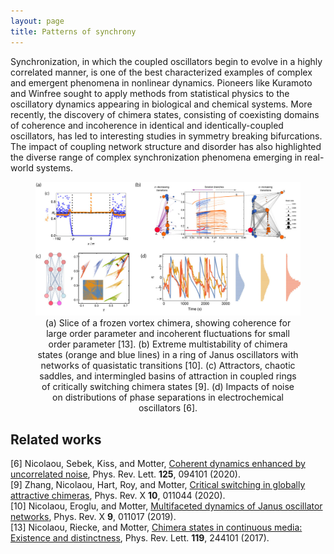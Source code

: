 ```yaml
---
layout: page
title: Patterns of synchrony
---
```

Synchronization, in which the coupled oscillators begin to evolve in a highly correlated manner, is one of the best characterized examples of complex and emergent phenomena in nonlinear dynamics. Pioneers like Kuramoto and Winfree sought to apply methods from statistical physics to the oscillatory dynamics appearing in biological and chemical systems.  More recently, the discovery of chimera states, consisting of coexisting domains of coherence and incoherence in identical and identically-coupled oscillators, has led to interesting studies in symmetry breaking bifurcations. The impact of coupling network structure and disorder has also highlighted the diverse range of complex synchronization phenomena emerging in real-world systems.

<figure>
<img src="/assets/img/synchronization.jpg" width=1024 />
<figcaption align="center">(a) Slice of a frozen vortex chimera, showing coherence for large order parameter and incoherent fluctuations for small order parameter [13]. (b) Extreme multistability of chimera states (orange and blue lines) in a ring of Janus oscillators with networks of quasistatic transitions [10]. (c) Attractors, chaotic saddles, and intermingled basins of attraction in coupled rings of critically switching chimera states [9]. (d) Impacts of noise on distributions of phase separations in electrochemical oscillators [6].
</figcaption>
</figure>

## Related works
[6] Nicolaou, Sebek, Kiss, and Motter, [Coherent dynamics enhanced by uncorrelated noise](https://doi.org/10.1103/PhysRevLett.125.094101), Phys. Rev. Lett. **125**, 094101 (2020).  
[9] Zhang, Nicolaou, Hart, Roy, and Motter, [Critical switching in globally attractive chimeras](https://doi.org/10.1103/PhysRevX.10.011044), Phys. Rev. X **10**, 011044 (2020).  
[10] Nicolaou, Eroglu, and Motter, [Multifaceted dynamics of Janus oscillator networks](https://doi.org/10.1103/PhysRevX.9.011017), Phys. Rev. X **9**, 011017 (2019).  
[13] Nicolaou, Riecke, and  Motter, [Chimera states in continuous media: Existence and distinctness](https://doi.org/10.1103/PhysRevLett.119.244101), Phys. Rev. Lett. **119**, 244101 (2017).
